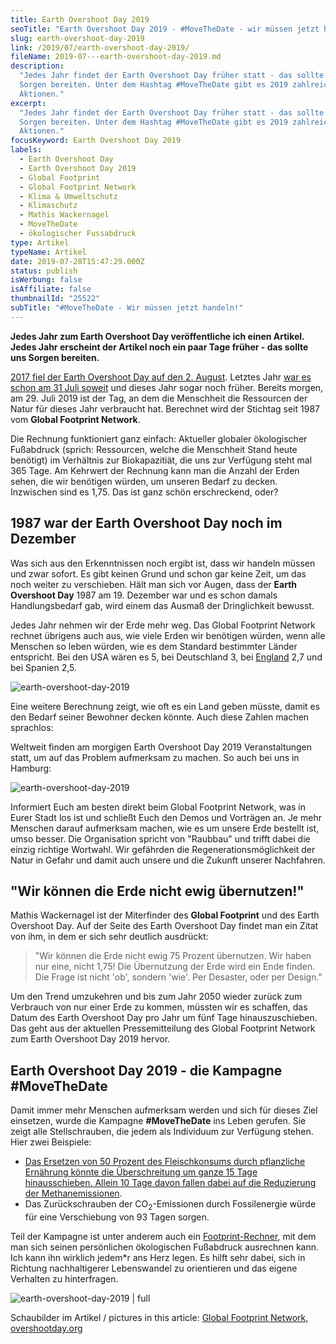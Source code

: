 ```yaml
---
title: Earth Overshoot Day 2019
seoTitle: "Earth Overshoot Day 2019 - #MoveTheDate - wir müssen jetzt handeln!"
slug: earth-overshoot-day-2019
link: /2019/07/earth-overshoot-day-2019/
fileName: 2019-07---earth-overshoot-day-2019.md
description:
  "Jedes Jahr findet der Earth Overshoot Day früher statt - das sollte uns
  Sorgen bereiten. Unter dem Hashtag #MoveTheDate gibt es 2019 zahlreiche
  Aktionen."
excerpt:
  "Jedes Jahr findet der Earth Overshoot Day früher statt - das sollte uns
  Sorgen bereiten. Unter dem Hashtag #MoveTheDate gibt es 2019 zahlreiche
  Aktionen."
focusKeyword: Earth Overshoot Day 2019
labels:
  - Earth Overshoot Day
  - Earth Overshoot Day 2019
  - Global Footprint
  - Global Footprint Network
  - Klima & Umweltschutz
  - Klimaschutz
  - Mathis Wackernagel
  - MoveTheDate
  - ökologischer Fussabdruck
type: Artikel
typeName: Artikel
date: 2019-07-28T15:47:29.000Z
status: publish
isWerbung: false
isAffiliate: false
thumbnailId: "25522"
subTitle: "#MoveTheDate - Wir müssen jetzt handeln!"
---
```


<strong>Jedes Jahr zum Earth Overshoot Day veröffentliche ich einen Artikel.
Jedes Jahr erscheint der Artikel noch ein paar Tage früher - das sollte uns
Sorgen bereiten.</strong>

<a href="http://cardamonchai.com/2017/08/earth-overshoot-day-ein-tag-als-mahnmal/" target="_blank" rel="noopener">2017
fiel der Earth Overshoot Day auf den 2. August</a>. Letztes Jahr
<a href="http://cardamonchai.com/2018/07/earth-overshoot-day-2018/" target="_blank" rel="noopener">war
es schon am 31 Juli soweit</a> und dieses Jahr sogar noch früher. Bereits
morgen, am 29. Juli 2019 ist der Tag, an dem die Menschheit die Ressourcen der
Natur für dieses Jahr verbraucht hat. Berechnet wird der Stichtag seit 1987 vom
<strong>Global Footprint Network</strong>.

Die Rechnung funktioniert ganz einfach: Aktueller globaler ökologischer
Fußabdruck (sprich: Ressourcen, welche die Menschheit Stand heute benötigt) im
Verhältnis zur Biokapazitiät, die uns zur Verfügung steht mal 365 Tage. Am
Kehrwert der Rechnung kann man die Anzahl der Erden sehen, die wir benötigen
würden, um unseren Bedarf zu decken. Inzwischen sind es 1,75. Das ist ganz schön
erschreckend, oder?

## 1987 war der Earth Overshoot Day noch im Dezember

Was sich aus den Erkenntnissen noch ergibt ist, dass wir handeln müssen und zwar
sofort. Es gibt keinen Grund und schon gar keine Zeit, um das noch weiter zu
verschieben. Hält man sich vor Augen, dass der <strong>Earth Overshoot
Day</strong> 1987 am 19. Dezember war und es schon damals Handlungsbedarf gab,
wird einem das Ausmaß der Dringlichkeit bewusst.

Jedes Jahr nehmen wir der Erde mehr weg. Das Global Footprint Network rechnet
übrigens auch aus, wie viele Erden wir benötigen würden, wenn alle Menschen so
leben würden, wie es dem Standard bestimmter Länder entspricht. Bei den USA
wären es 5, bei Deutschland 3, bei
<a href="https://cardamonchai.com/category/unterwegs/england/">England</a> 2,7
und bei Spanien 2,5.

![earth-overshoot-day-2019](http://cardamonchai.com/wp-content/uploads/2019/07/How_many_Earths_2019_German_update-medium-768x1261.jpg)

Eine weitere Berechnung zeigt, wie oft es ein Land geben müsste, damit es den
Bedarf seiner Bewohner decken könnte. Auch diese Zahlen machen sprachlos:

Weltweit finden am morgigen Earth Overshoot Day 2019 Veranstaltungen statt, um
auf das Problem aufmerksam zu machen. So auch bei uns in Hamburg:

![earth-overshoot-day-2019](http://cardamonchai.com/wp-content/uploads/2019/07/photo_2019-07-28_17-31-44-520x390.jpg)

Informiert Euch am besten direkt beim Global Footprint Network, was in Eurer
Stadt los ist und schließt Euch den Demos und Vorträgen an. Je mehr Menschen
darauf aufmerksam machen, wie es um unsere Erde bestellt ist, umso besser. Die
Organisation spricht von "Raubbau" und trifft dabei die einzig richtige
Wortwahl. Wir gefährden die Regenerationsmöglichkeit der Natur in Gefahr und
damit auch unsere und die Zukunft unserer Nachfahren.

## "Wir können die Erde nicht ewig übernutzen!"

Mathis Wackernagel ist der Miterfinder des <strong>Global Footprint</strong> und
des Earth Overshoot Day. Auf der Seite des Earth Overshoot Day findet man ein
Zitat von ihm, in dem er sich sehr deutlich ausdrückt:

<blockquote>"Wir können die Erde nicht ewig 75 Prozent übernutzen. Wir haben nur eine, nicht 1,75! Die Übernutzung der Erde wird ein Ende finden. Die Frage ist nicht 'ob', sondern 'wie'. Per Desaster, oder per Design."</blockquote>

Um den Trend umzukehren und bis zum Jahr 2050 wieder zurück zum Verbrauch von
nur einer Erde zu kommen, müssten wir es schaffen, das Datum des Earth Overshoot
Day pro Jahr um fünf Tage hinauszuschieben. Das geht aus der aktuellen
Pressemitteilung des Global Footprint Network zum Earth Overshoot Day 2019
hervor.

## Earth Overshoot Day 2019 - die Kampagne #MoveTheDate

Damit immer mehr Menschen aufmerksam werden und sich für dieses Ziel einsetzen,
wurde die Kampagne <strong>#MoveTheDate</strong> ins Leben gerufen. Sie zeigt
alle Stellschrauben, die jedem als Individuum zur Verfügung stehen. Hier zwei
Beispiele:

<ul>
    <li><a href="http://cardamonchai.com/2014/07/soja-klimaschutz-oekologischer-fussabdruck/">Das Ersetzen von 50 Prozent des Fleischkonsums durch pflanzliche Ernährung könnte die Überschreitung um ganze 15 Tage hinausschieben. Allein 10 Tage davon fallen dabei auf die Reduzierung der Methanemissionen</a>.</li>
    <li>Das Zurückschrauben der CO<sub>2</sub>-Emissionen durch Fossilenergie würde für eine Verschiebung von 93 Tagen sorgen.</li>
</ul>

Teil der Kampagne ist unter anderem auch ein
<a href="http://www.footprintcalculator.org/" target="_blank" rel="noopener">Footprint-Rechner</a>,
mit dem man sich seinen persönlichen ökologischen Fußabdruck ausrechnen kann.
Ich kann ihn wirklich jedem\*r ans Herz legen. Es hilft sehr dabei, sich in
Richtung nachhaltigerer Lebenswandel zu orientieren und das eigene Verhalten zu
hinterfragen.

![earth-overshoot-day-2019 | full](http://cardamonchai.com/wp-content/uploads/2019/07/photo_2019-07-28_17-36-23.jpg)

Schaubilder im Artikel / pictures in this article:
<a href="https://www.overshootday.org/newsroom/press-release-june-2019-german/" target="_blank" rel="noopener">Global
Footprint Network, overshootday.org</a>
